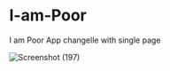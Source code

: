 # I-am-Poor
I am Poor App changelle with single page 


![Screenshot (197)](https://user-images.githubusercontent.com/111608821/186097575-349442e1-5eff-4ca5-b30d-e97a38d65e7d.png)

